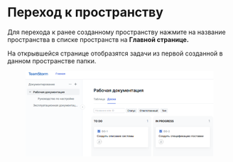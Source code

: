 # Переход к пространству

Для перехода к ранее созданному пространству нажмите на название пространства в списке пространств на **Главной странице.**

На открывшейся странице отобразятся задачи из первой созданной в данном пространстве папки.

<figure><img src="../../../../.gitbook/assets/изображение (1) (1) (1) (1) (1) (1) (1) (1) (1).png" alt=""><figcaption></figcaption></figure>
